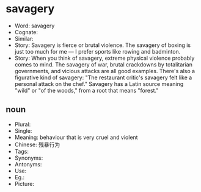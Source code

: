 # savagery

- Word: savagery
- Cognate: 
- Similar: 
- Story: Savagery is fierce or brutal violence. The savagery of boxing is just too much for me — I prefer sports like rowing and badminton.
- Story: When you think of savagery, extreme physical violence probably comes to mind. The savagery of war, brutal crackdowns by totalitarian governments, and vicious attacks are all good examples. There's also a figurative kind of savagery: "The restaurant critic's savagery felt like a personal attack on the chef." Savagery has a Latin source meaning "wild" or "of the woods," from a root that means "forest."

## noun

- Plural: 
- Single: 
- Meaning: behaviour that is very cruel and violent
- Chinese: 残暴行为
- Tags: 
- Synonyms: 
- Antonyms: 
- Use: 
- Eg.: 
- Picture: 

